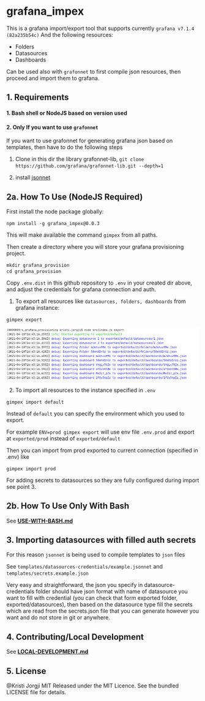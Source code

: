 # grafana_impex

This is a grafana import/export tool that supports currently `grafana v7.1.4 (82a235b54c)`
And the following resources:
* Folders
* Datasources
* Dashboards

Can be used also with `grafonnet` to first compile json resources, then proceed and import them to grafana.

## 1. Requirements

#### 1. Bash shell or NodeJS based on version used
#### 2. Only If you want to use `grafonnet` 
If you want to use grafonnet for generating grafana json based on templates, then have to do the following steps
1. Clone in this dir the library grafonnet-lib, `git clone https://github.com/grafana/grafonnet-lib.git --depth=1` 
  
2. install [jsonnet](https://github.com/google/jsonnet#packages)


## 2a. How To Use (NodeJS Required)

First install the node package globally:
```shell
npm install -g grafana_impex@0.0.3
```

This will make available the command `gimpex` from all paths.

Then create a directory where you will store your grafana provisioning project.
```shell
mkdir grafana_provision
cd grafana_provision
```

Copy `.env.dist` in this github repository to `.env` in your created dir above, and adjust the credentials for grafana connection and auth.

1. To export all resources like `datasources, folders, dashboards` from grafana instance:

```shell
gimpex export
```
![Demo](docs/images/export-demo.png)

2. To import all resources to the instance specified in `.env`

```shell
gimpex import default
```

Instead of `default` you can specify the environment which you used to export.

For example `ENV=prod gimpex export` will use env file `.env.prod` and export at `exported/prod` instead of `exported/default`

Then you can import from prod exported to current connection (specified in .env) like
```shell
gimpex import prod
```

For adding secrets to datasources so they are fully configured during import see point 3.

## 2b. How To Use Only With Bash

See **[USE-WITH-BASH.md](docs/USE-WITH-BASH.md)**

## 3. Importing datasources with filled auth secrets
For this reason `jsonnet` is being used to compile templates to `json` files

See `templates/datasources-credentials/example.jsonnet`
and `templates/secrets.example.json`

Very easy and straightforward, the json you specify in datasource-credentials folder should have json format with name of datasource you want to fill with credential (you can check that form exported folder, exported/datasources), then based on the datasource type fill the secrets which are read from the secrets.json file that you can generate however you want and do not store in git or anywhere.

## 4. Contributing/Local Development

See **[LOCAL-DEVELOPMENT.md](docs/LOCAL-DEVELOPMENT.md)**

## 5. License
@Kristi Jorgji MIT
Released under the MIT Licence. See the bundled LICENSE file for details.
